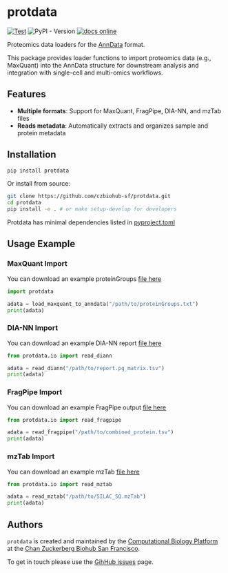 # protdata

[![Test](https://github.com/czbiohub-sf/protdata/actions/workflows/test.yml/badge.svg)](https://github.com/czbiohub-sf/protdata/actions/workflows/test.yml)
![PyPI - Version](https://img.shields.io/pypi/v/protdata)
[![docs online](https://img.shields.io/badge/docs-online-blue)](https://protdata-czbiohub.vercel.app/)

Proteomics data loaders for the [AnnData](https://anndata.readthedocs.io/) format.

This package provides loader functions to import proteomics data (e.g., MaxQuant) into the AnnData structure for downstream analysis and integration with single-cell and multi-omics workflows.

## Features

- **Multiple formats**: Support for MaxQuant, FragPipe, DIA-NN, and mzTab files
- **Reads metadata**: Automatically extracts and organizes sample and protein metadata

## Installation
```bash
pip install protdata
```

Or install from source:
```bash
git clone https://github.com/czbiohub-sf/protdata.git
cd protdata
pip install -e . # or make setup-develop for developers
```

Protdata has minimal dependencies listed in [pyproject.toml](pyproject.toml)

## Usage Example

### MaxQuant Import

You can download an example proteinGroups [file here](https://zenodo.org/records/3774452/files/MaxQuant_Protein_Groups.tabular?download=1)
```python
import protdata

adata = load_maxquant_to_anndata("/path/to/proteinGroups.txt")
print(adata)
``` 

### DIA-NN Import

You can download an example DIA-NN report [file here](https://github.com/vdemichev/DiaNN/raw/master/diann-output-examples/report.pg_matrix.tsv)

```python
from protdata.io import read_diann

adata = read_diann("/path/to/report.pg_matrix.tsv")
print(adata)
```

### FragPipe Import

You can download an example FragPipe output [file here](https://github.com/czbiohub-sf/protdata/raw/main/data/combined_protein.tsv)

```python
from protdata.io import read_fragpipe

adata = read_fragpipe("/path/to/combined_protein.tsv")
print(adata)
```

### mzTab Import

You can download an example mzTab [file here](https://raw.githubusercontent.com/HUPO-PSI/mzTab/refs/heads/master/examples/1_0-Proteomics-Release/SILAC_SQ.mzTab)

```python
from protdata.io import read_mztab

adata = read_mztab("/path/to/SILAC_SQ.mzTab")
print(adata)
```
## Authors

`protdata` is created and maintained by the [Computational Biology Platform](https://www.czbiohub.org/comp-biology/) at the [Chan Zuckerberg Biohub San Francisco](https://www.czbiohub.org/sf/).

To get in touch please use the [GihHub issues](https://github.com/czbiohub-sf/protdata/issues) page.






